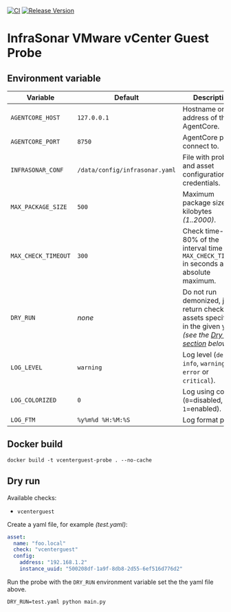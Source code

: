 [![CI](https://github.com/infrasonar/vcenterguest-probe/workflows/CI/badge.svg)](https://github.com/infrasonar/vcenterguest-probe/actions)
[![Release Version](https://img.shields.io/github/release/infrasonar/vcenterguest-probe)](https://github.com/infrasonar/vcenterguest-probe/releases)

# InfraSonar VMware vCenter Guest Probe

## Environment variable

Variable            | Default                        | Description
------------------- | ------------------------------ | ------------
`AGENTCORE_HOST`    | `127.0.0.1`                    | Hostname or Ip address of the AgentCore.
`AGENTCORE_PORT`    | `8750`                         | AgentCore port to connect to.
`INFRASONAR_CONF`   | `/data/config/infrasonar.yaml` | File with probe and asset configuration like credentials.
`MAX_PACKAGE_SIZE`  | `500`                          | Maximum package size in kilobytes _(1..2000)_.
`MAX_CHECK_TIMEOUT` | `300`                          | Check time-out is 80% of the interval time with `MAX_CHECK_TIMEOUT` in seconds as absolute maximum.
`DRY_RUN`           | _none_                         | Do not run demonized, just return checks and assets specified in the given yaml _(see the [Dry run section](#dry-run) below)_.
`LOG_LEVEL`         | `warning`                      | Log level (`debug`, `info`, `warning`, `error` or `critical`).
`LOG_COLORIZED`     | `0`                            | Log using colors (`0`=disabled, `1`=enabled).
`LOG_FTM`           | `%y%m%d %H:%M:%S`              | Log format prefix.

## Docker build

```
docker build -t vcenterguest-probe . --no-cache
```

## Dry run

Available checks:
- `vcenterguest`

Create a yaml file, for example _(test.yaml)_:

```yaml
asset:
  name: "foo.local"
  check: "vcenterguest"
  config:
    address: "192.168.1.2"
    instance_uuid: "500208df-1a9f-8db8-2d55-6ef516d776d2"
```

Run the probe with the `DRY_RUN` environment variable set the the yaml file above.

```
DRY_RUN=test.yaml python main.py
```
